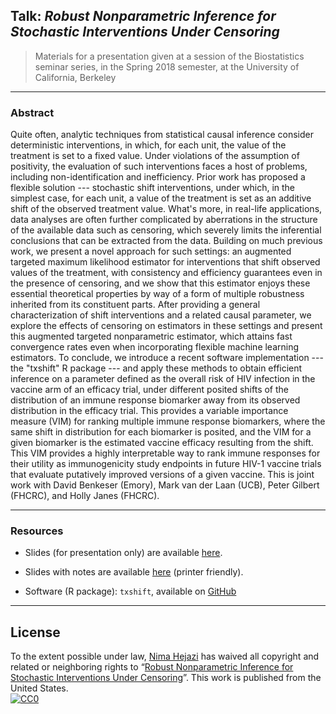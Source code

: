 ## Talk: _Robust Nonparametric Inference for Stochastic Interventions Under Censoring_

> Materials for a presentation given at a session of the Biostatistics seminar
> series, in the Spring 2018 semester, at the University of California, Berkeley

---

### Abstract

Quite often, analytic techniques from statistical causal inference consider
deterministic interventions, in which, for each unit, the value of the treatment
is set to a fixed value. Under violations of the assumption of positivity, the
evaluation of such interventions faces a host of problems, including
non-identification and inefficiency. Prior work has proposed a flexible solution
--- stochastic shift interventions, under which, in the simplest case, for each
unit, a value of the treatment is set as an additive shift of the observed
treatment value. What's more, in real-life applications, data analyses are often
further complicated by aberrations in the structure of the available data such
as censoring, which severely limits the inferential conclusions that can be
extracted from the data. Building on much previous work, we present a novel
approach for such settings: an augmented targeted maximum likelihood estimator
for interventions that shift observed values of the treatment, with consistency
and efficiency guarantees even in the presence of censoring, and we show that
this estimator enjoys these essential theoretical properties by way of a form of
multiple robustness inherited from its constituent parts. After providing a
general characterization of shift interventions and a related causal parameter,
we explore the effects of censoring on estimators in these settings and present
this augmented targeted nonparametric estimator, which attains fast convergence
rates even when incorporating flexible machine learning estimators. To conclude,
we introduce a recent software implementation --- the "txshift" R package ---
and apply these methods to obtain efficient inference on a parameter defined as
the overall risk of HIV infection in the vaccine arm of an efficacy trial, under
different posited shifts of the distribution of an immune response biomarker
away from its observed distribution in the efficacy trial. This provides a
variable importance measure (VIM) for ranking multiple immune response
biomarkers, where the same shift in distribution for each biomarker is posited,
and the VIM for a given biomarker is the estimated vaccine efficacy resulting
from the shift. This VIM provides a highly interpretable way to rank immune
responses for their utility as immunogenicity study endpoints in future HIV-1
vaccine trials that evaluate putatively improved versions of a given vaccine.
This is joint work with David Benkeser (Emory), Mark van der Laan (UCB), Peter
Gilbert (FHCRC), and Holly Janes (FHCRC).

---

### Resources
* Slides (for presentation only) are available [here](https://goo.gl/LAoDUJ).

* Slides with notes are available [here](https://goo.gl/Vq6v5o) (printer
   friendly).

* Software (R package): `txshift`, available on
    [GitHub](https://github.com/nhejazi/txshift)
    <!-- and [CRAN](https://CRAN.R-project.org/package=txshift) -->

---

## License

To the extent possible under law, [Nima Hejazi](https://nimahejazi.org)
has waived all copyright and related or neighboring rights to
&ldquo;[Robust Nonparametric Inference for Stochastic Interventions Under
Censoring](https://www.stat.berkeley.edu/~nhejazi/present/2018_berkeley_txshift.pdf)&rdquo;.
This work is published from the United States.
<br/>
[![CC0](http://i.creativecommons.org/p/zero/1.0/88x31.png)](http://creativecommons.org/publicdomain/zero/1.0/)

